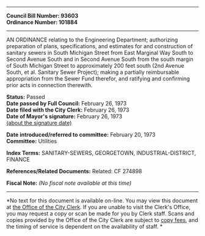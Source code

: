 * * * * *  
  
**Council Bill Number: [](#h0)[](#h2)93603**   
**Ordinance Number: 101884**  
  
* * * * *  
  
AN ORDINANCE relating to the Engineering Department; authorizing preparation of plans, specifications, and estimates for and construction of sanitary sewers in South Michigan Street from East Marginal Way South to Second Avenue South and in Second Avenue South from the south margin of South Michigan Street to approximately 200 feet south (2nd Avenue South, et al. Sanitary Sewer Project); making a partially reimbursable appropriation from the Sewer Fund therefor, and ratifying and confirming prior acts in connection therewith.  
  
**Status:** Passed   
**Date passed by Full Council:** February 26, 1973   
**Date filed with the City Clerk:** February 26, 1973   
**Date of Mayor's signature:** February 26, 1973   
[(about the signature date)](/~public/approvaldate.htm)   
  
  
**Date introduced/referred to committee:** February 20, 1973   
**Committee:** Utilities   
  
**Index Terms:** SANITARY-SEWERS, GEORGETOWN, INDUSTRIAL-DISTRICT, FINANCE  
  
**References/Related Documents:** Related: CF 274898  
  
**Fiscal Note:** *(No fiscal note available at this time)*  
  
* * * * *  
  
*No text for this document is available on-line. You may view this document at [the Office of the City Clerk](http://www.seattle.gov/leg/clerk/contactUs.htm). If you are unable to visit the Clerk's Office, you may request a copy or scan be made for you by Clerk staff. Scans and copies provided by the Office of the City Clerk are subject to [copy fees](http://clerk.seattle.gov/~public/clerkfees.htm), and the timing of service is dependent on the availability of staff. *  
  
  
